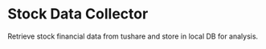 # Stock Data Collector

Retrieve stock financial data from tushare and store in local DB for analysis.


